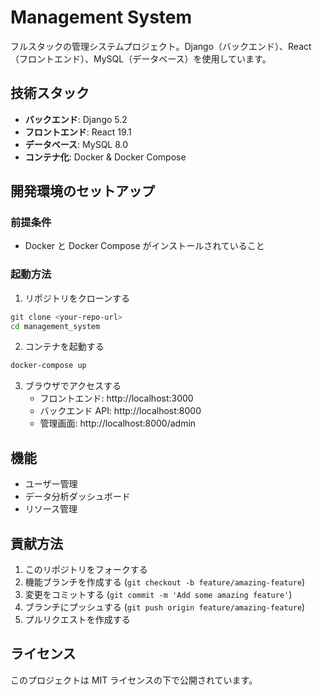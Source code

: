 # Management System

フルスタックの管理システムプロジェクト。Django（バックエンド）、React（フロントエンド）、MySQL（データベース）を使用しています。

## 技術スタック

- **バックエンド**: Django 5.2
- **フロントエンド**: React 19.1
- **データベース**: MySQL 8.0
- **コンテナ化**: Docker & Docker Compose

## 開発環境のセットアップ

### 前提条件

- Docker と Docker Compose がインストールされていること

### 起動方法

1. リポジトリをクローンする
```bash
git clone <your-repo-url>
cd management_system
```

2. コンテナを起動する
```bash
docker-compose up
```

3. ブラウザでアクセスする
   - フロントエンド: http://localhost:3000
   - バックエンド API: http://localhost:8000
   - 管理画面: http://localhost:8000/admin

## 機能

- ユーザー管理
- データ分析ダッシュボード
- リソース管理

## 貢献方法

1. このリポジトリをフォークする
2. 機能ブランチを作成する (`git checkout -b feature/amazing-feature`)
3. 変更をコミットする (`git commit -m 'Add some amazing feature'`)
4. ブランチにプッシュする (`git push origin feature/amazing-feature`)
5. プルリクエストを作成する

## ライセンス

このプロジェクトは MIT ライセンスの下で公開されています。 